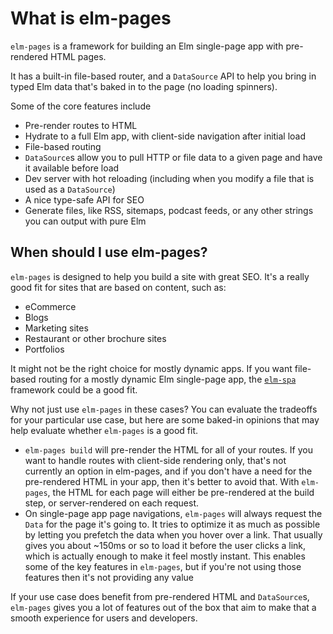 # What is elm-pages

`elm-pages` is a framework for building an Elm single-page app with pre-rendered HTML pages.

It has a built-in file-based router, and a `DataSource` API to help you bring in typed Elm data that's baked in to the page (no loading spinners).

Some of the core features include

- Pre-render routes to HTML
- Hydrate to a full Elm app, with client-side navigation after initial load
- File-based routing
- `DataSource`s allow you to pull HTTP or file data to a given page and have it available before load
- Dev server with hot reloading (including when you modify a file that is used as a `DataSource`)
- A nice type-safe API for SEO
- Generate files, like RSS, sitemaps, podcast feeds, or any other strings you can output with pure Elm

## When should I use elm-pages?

`elm-pages` is designed to help you build a site with great SEO. It's a really good fit for sites that are based on content, such as:

- eCommerce
- Blogs
- Marketing sites
- Restaurant or other brochure sites
- Portfolios

It might not be the right choice for mostly dynamic apps. If you want file-based routing for a mostly dynamic Elm single-page app, the [`elm-spa`](https://elm-spa.dev/) framework could be a good fit.

Why not just use `elm-pages` in these cases? You can evaluate the tradeoffs for your particular use case, but here are some baked-in opinions that may help evaluate whether `elm-pages` is a good fit.

- `elm-pages build` will pre-render the HTML for all of your routes. If you want to handle routes with client-side rendering only, that's not currently an option in elm-pages, and if you don't have a need for the pre-rendered HTML in your app, then it's better to avoid that. With `elm-pages`, the HTML for each page will either be pre-rendered at the build step, or server-rendered on each request.
- On single-page app page navigations, `elm-pages` will always request the `Data` for the page it's going to. It tries to optimize it as much as possible by letting you prefetch the data when you hover over a link. That usually gives you about ~150ms or so to load it before the user clicks a link, which is actually enough to make it feel mostly instant. This enables some of the key features in `elm-pages`, but if you're not using those features then it's not providing any value

If your use case does benefit from pre-rendered HTML and `DataSource`s, `elm-pages` gives you a lot of features out of the box that aim to make that a smooth experience for users and developers.
